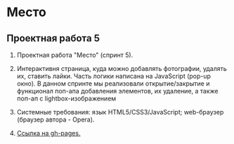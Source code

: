 # Место

## Проектная работа 5

1. Проектная работа "Место" (спринт 5).

2. Интерактивня страница, куда можно добавлять фотографии, удалять их, ставить лайки. Часть логики написана на JavaScript (pop-up окно). В данном спринте мы реализовали открытие/закрытие и функционал поп-апа добавления элементов, их удаление, а также поп-ап с lightbox-изображением

3. Системные требования: язык HTML5/CSS3/JavaScript; web-браузер (браузер автора - Opera).

4. [Ссылка на gh-pages.](https://antoshkow.github.io/mesto/ "Ссылка на gh-pages.")

